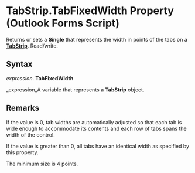 
# TabStrip.TabFixedWidth Property (Outlook Forms Script)

Returns or sets a  **Single** that represents the width in points of the tabs on a **[TabStrip](643c896a-2304-42f3-f5e9-0feee6d22364.md)**. Read/write.


## Syntax

 _expression_. **TabFixedWidth**

 _expression_A variable that represents a  **TabStrip** object.


## Remarks

If the value is 0, tab widths are automatically adjusted so that each tab is wide enough to accommodate its contents and each row of tabs spans the width of the control.

If the value is greater than 0, all tabs have an identical width as specified by this property.

The minimum size is 4 points.

